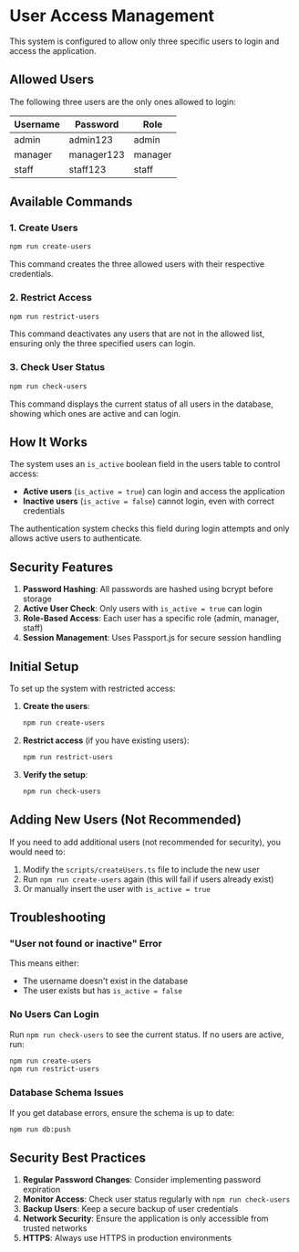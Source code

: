 # User Access Management

This system is configured to allow only three specific users to login and access the application.

## Allowed Users

The following three users are the only ones allowed to login:

| Username | Password | Role    |
|----------|----------|---------|
| admin    | admin123 | admin   |
| manager  | manager123 | manager |
| staff    | staff123 | staff   |

## Available Commands

### 1. Create Users
```bash
npm run create-users
```
This command creates the three allowed users with their respective credentials.

### 2. Restrict Access
```bash
npm run restrict-users
```
This command deactivates any users that are not in the allowed list, ensuring only the three specified users can login.

### 3. Check User Status
```bash
npm run check-users
```
This command displays the current status of all users in the database, showing which ones are active and can login.

## How It Works

The system uses an `is_active` boolean field in the users table to control access:

- **Active users** (`is_active = true`) can login and access the application
- **Inactive users** (`is_active = false`) cannot login, even with correct credentials

The authentication system checks this field during login attempts and only allows active users to authenticate.

## Security Features

1. **Password Hashing**: All passwords are hashed using bcrypt before storage
2. **Active User Check**: Only users with `is_active = true` can login
3. **Role-Based Access**: Each user has a specific role (admin, manager, staff)
4. **Session Management**: Uses Passport.js for secure session handling

## Initial Setup

To set up the system with restricted access:

1. **Create the users**:
   ```bash
   npm run create-users
   ```

2. **Restrict access** (if you have existing users):
   ```bash
   npm run restrict-users
   ```

3. **Verify the setup**:
   ```bash
   npm run check-users
   ```

## Adding New Users (Not Recommended)

If you need to add additional users (not recommended for security), you would need to:

1. Modify the `scripts/createUsers.ts` file to include the new user
2. Run `npm run create-users` again (this will fail if users already exist)
3. Or manually insert the user with `is_active = true`

## Troubleshooting

### "User not found or inactive" Error
This means either:
- The username doesn't exist in the database
- The user exists but has `is_active = false`

### No Users Can Login
Run `npm run check-users` to see the current status. If no users are active, run:
```bash
npm run create-users
npm run restrict-users
```

### Database Schema Issues
If you get database errors, ensure the schema is up to date:
```bash
npm run db:push
```

## Security Best Practices

1. **Regular Password Changes**: Consider implementing password expiration
2. **Monitor Access**: Check user status regularly with `npm run check-users`
3. **Backup Users**: Keep a secure backup of user credentials
4. **Network Security**: Ensure the application is only accessible from trusted networks
5. **HTTPS**: Always use HTTPS in production environments 
